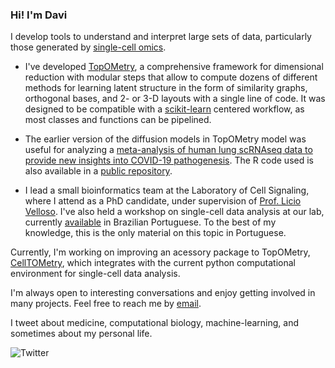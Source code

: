 ### Hi! I'm Davi

I develop tools to understand and interpret large sets of data, particularly those generated by [single-cell omics](https://en.wikipedia.org/wiki/Single-cell_analysis). 

-  I've developed [TopOMetry](https://topometry.readthedocs.io/en/latest/), a comprehensive framework for dimensional reduction with modular steps that allow to compute dozens of different methods for learning latent structure in the form of similarity graphs, orthogonal bases, and 2- or 3-D layouts with a single line of code. It was designed to be compatible with a [scikit-learn](https://scikit-learn.org/stable/index.html) centered workflow, as most classes and functions can be pipelined. 
  
-  The earlier version of the diffusion models in TopOMetry  model was useful for analyzing a [meta-analysis of human lung scRNAseq data to provide new insights into COVID-19 pathogenesis](https://doi.org/10.1038/s41598-020-76488-2). The R code used is also available in a [public repository](https://github.com/davisidarta/humanlung).

-  I lead a small bioinformatics team at the Laboratory of Cell Signaling, where I attend as a PhD candidate, under supervision of [Prof. Licio Velloso](https://scholar.google.com/citations?user=DKuRdBsAAAAJ&hl=pt-BR). I've also held a workshop on single-cell data analysis at our lab, currently [available](https://github.com/OCRC/TreinamentoSingleCell) in Brazilian Portuguese. To the best of my knowledge, this is the only material on this topic in Portuguese.

Currently, I'm working on improving an acessory package to TopOMetry, [CellTOMetry](), which integrates with the current python computational environment for single-cell data analysis. 

I'm always open to interesting conversations and enjoy getting involved in many projects. Feel free to reach me by [email](mailto:davisidarta@fcm.unicamp.br). 


I tweet about medicine, computational biology, machine-learning, and sometimes about my personal life.


![Twitter](https://img.shields.io/twitter/url/https/twitter.com/DaviSidarta.svg?label=Follow%20%40davisidarta&style=social)


<!--
**davisidarta/davisidarta** is a ✨ _special_ ✨ repository because its `README.md` (this file) appears on your GitHub profile.
